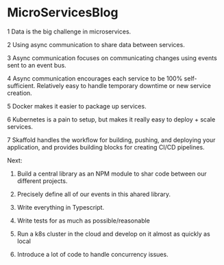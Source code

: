 # MicroServicesBlog

1 Data is the big challenge in microservices.

2 Using async communication to share data between services.

3 Async communication focuses on communicating changes using events sent to an event bus.

4 Async communication encourages each service to be 100% self-sufficient. Relatively easy to handle temporary downtime or new service creation.

5 Docker makes it easier to package up services.

6 Kubernetes is a pain to setup, but makes it really easy to deploy + scale services.

7 Skaffold handles the workflow for building, pushing, and deploying your application, and provides building blocks for creating CI/CD pipelines.

Next:

1. Build a central library as an NPM module to shar code between our different projects.

2. Precisely define all of our events in this ahared library.

3. Write everything in Typescript.

4. Write tests for as much as possible/reasonable

5. Run a k8s cluster in the cloud and develop on it almost as quickly as local

6. Introduce a lot of code to handle concurrency issues.
